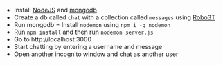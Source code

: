 - Install [NodeJS](https://nodejs.org/en/download/) and [mongodb](https://docs.mongodb.com/manual/installation/)
- Create a db called `chat` with a collection called `messages` using [Robo3T](https://robomongo.org/download)
- Run mongodb
= Install `nodemon` using `npm i -g nodemon`
- Run `npm install` and then run `nodemon server.js`
- Go to http://localhost:3000
- Start chatting by entering a username and message
- Open another incognito window and chat as another user
